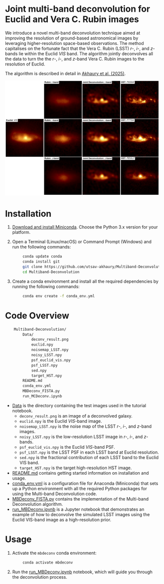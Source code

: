 # Joint multi-band deconvolution for Euclid and Vera C. Rubin images


We introduce a novel multi-band deconvolution technique aimed at improving the resolution of ground-based astronomical images by leveraging higher-resolution space-based observations. The method capitalises on the fortunate fact that the Vera C. Rubin (LSST) $r$-, $i$-, and $z$-bands lie within the Euclid $VIS$ band. The algorithm jointly deconvolves all the data to turn the the $r$-, $i$-, and $z$-band Vera C. Rubin images to the resolution of Euclid.

The algorithm is described in detail in [Akhaury et al. (2025)](https://doi.org/10.1051/0004-6361/202452308).   

<img src = "https://github.com/utsav-akhaury/Multiband-Deconvolution/blob/main/Data/deconv_result.png?raw=true" width="900">  

Installation
============

1) [Download and install Miniconda](http://conda.pydata.org/miniconda.html). Choose the Python 3.x version for your platform.

2) Open a Terminal (Linux/macOS) or Command Prompt (Windows) and run the following commands:

```bash
        conda update conda
        conda install git
        git clone https://github.com/utsav-akhaury/Multiband-Deconvolution
        cd Multiband-Deconvolution
```

3) Create a conda environment and install all the required dependencies by running the following commands:

```bash
        conda env create -f conda_env.yml
```

Code Overview
=============

```bash
    Multiband-Deconvolution/
        Data/
            deconv_result.png
            euclid.npy
            noisemap_LSST.npy
            noisy_LSST.npy
            psf_euclid_vis.npy
            psf_LSST.npy
            sed.npy
            target_HST.npy
        README.md
        conda_env.yml
        MBDeconv_FISTA.py
        run_MCDeconv.ipynb
```

* [Data](https://github.com/utsav-akhaury/Multiband-Deconvolution/tree/main/Data) is the directory containing the test images used in the tutorial notebook.
    * ``deconv_result.png`` is an image of a deconvolved galaxy.
    * ``euclid.npy`` is the Euclid $VIS$-band image.
    * ``noisemap_LSST.npy`` is the noise map of the LSST $r$-, $i$-, and $z$-band images.
    * ``noisy_LSST.npy`` is the low-resolution LSST image in $r$-, $i$-, and $z$-bands.
    * ``psf_euclid_vis.npy`` is the Euclid $VIS$-band PSF.
    * ``psf_LSST.npy`` is the LSST PSF in each LSST band at Euclid resolution.
    * ``sed.npy`` is the fractional contribution of each LSST band to the Euclid VIS band.
    * ``target_HST.npy`` is the target high-resolution HST image.
* [README.md](https://github.com/utsav-akhaury/Multiband-Deconvolution/blob/main/README.md) contains getting started information on installation and usage.
* [conda_env.yml](https://github.com/utsav-akhaury/Multiband-Deconvolution/blob/main/conda_env.yml) is a configuration file for Anaconda (Miniconda) that sets up a Python environment with all the required Python packages for using the Multi-band Deconvolution code.
* [MBDeconv_FISTA.py](https://github.com/utsav-akhaury/Multiband-Deconvolution/blob/main/MBDeconv_FISTA.py) contains the implementation of the Multi-band Deconvolution algorithm.
* [run_MBDeconv.ipynb](https://github.com/utsav-akhaury/Multiband-Deconvolution/blob/main/run_MBDeconv.ipynb) is a Jupyter notebook that demonstrates an example of how to deconvolve the simulated LSST images using the Euclid VIS-band image as a high-resolution prior.

Usage
=====

1) Activate the ``mbdeconv`` conda environment:

```bash
        conda activate mbdeconv
```

2) Run the [run_MBDeconv.ipynb](https://github.com/utsav-akhaury/Multiband-Deconvolution/blob/main/run_MBDeconv.ipynb) notebook, which will guide you through the deconvolution process.
